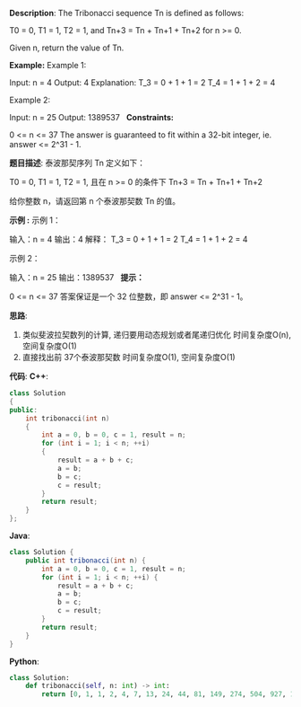 __Description__:
The Tribonacci sequence Tn is defined as follows: 

T0 = 0, T1 = 1, T2 = 1, and Tn+3 = Tn + Tn+1 + Tn+2 for n >= 0.

Given n, return the value of Tn.

__Example:__
Example 1:

Input: n = 4
Output: 4
Explanation:
T_3 = 0 + 1 + 1 = 2
T_4 = 1 + 1 + 2 = 4

Example 2:

Input: n = 25
Output: 1389537
 
__Constraints:__

0 <= n <= 37
The answer is guaranteed to fit within a 32-bit integer, ie. answer <= 2^31 - 1.

__题目描述__:
泰波那契序列 Tn 定义如下： 

T0 = 0, T1 = 1, T2 = 1, 且在 n >= 0 的条件下 Tn+3 = Tn + Tn+1 + Tn+2

给你整数 n，请返回第 n 个泰波那契数 Tn 的值。

__示例 :__
示例 1：

输入：n = 4
输出：4
解释：
T_3 = 0 + 1 + 1 = 2
T_4 = 1 + 1 + 2 = 4

示例 2：

输入：n = 25
输出：1389537
 
__提示：__

0 <= n <= 37
答案保证是一个 32 位整数，即 answer <= 2^31 - 1。

__思路__:
1. 类似斐波拉契数列的计算, 递归要用动态规划或者尾递归优化
时间复杂度O(n), 空间复杂度O(1)
2. 直接找出前 37个泰波那契数
时间复杂度O(1), 空间复杂度O(1)

__代码__:
__C++__:
```C++
class Solution 
{
public:
    int tribonacci(int n) 
    {
        int a = 0, b = 0, c = 1, result = n;
        for (int i = 1; i < n; ++i)
        {
            result = a + b + c;
            a = b;
            b = c;
            c = result;
        }
        return result;
    }
};
```

__Java__:
```Java
class Solution {
    public int tribonacci(int n) {
        int a = 0, b = 0, c = 1, result = n;
        for (int i = 1; i < n; ++i) {
            result = a + b + c;
            a = b;
            b = c;
            c = result;
        }
        return result;
    }
}
```

__Python__:
```Python
class Solution:
    def tribonacci(self, n: int) -> int:
        return [0, 1, 1, 2, 4, 7, 13, 24, 44, 81, 149, 274, 504, 927, 1705, 3136, 5768, 10609, 19513, 35890, 66012, 121415, 223317, 410744, 755476, 1389537, 2555757, 4700770, 8646064, 15902591, 29249425, 53798080, 98950096, 181997601, 334745777, 615693474, 1132436852, 2082876103][n]
```